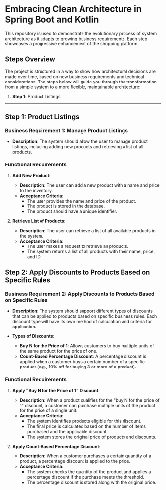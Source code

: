 # Embracing Clean Architecture in Spring Boot and Kotlin

This repository is used to demonstrate the evolutionary process of system architecture as it adapts to growing
business requirements. Each step showcases a progressive enhancement of the shopping platform.

## Steps Overview

The project is structured in a way to show how architectural decisions are made over time, based on new business
requirements and technical considerations. The steps below will guide you through the transformation from a simple
system to a more flexible, maintainable architecture:

1. **Step 1**: Product Listings

---

## Step 1: Product Listings

### Business Requirement 1: Manage Product Listings

- **Description**: The system should allow the user to manage product listings, including adding new products and
  retrieving a list of all products.

### Functional Requirements

1. **Add New Product**:
    - **Description**: The user can add a new product with a name and price to the inventory.
    - **Acceptance Criteria**:
        - The user provides the name and price of the product.
        - The product is stored in the database.
        - The product should have a unique identifier.

2. **Retrieve List of Products**:
    - **Description**: The user can retrieve a list of all available products in the system.
    - **Acceptance Criteria**:
        - The user makes a request to retrieve all products.
        - The system returns a list of all products with their name, price, and ID.

## Step 2: Apply Discounts to Products Based on Specific Rules

### Business Requirement 2: Apply Discounts to Products Based on Specific Rules

- **Description**: The system should support different types of discounts that can be applied to products based on
  specific business rules. Each discount type will have its own method of calculation and criteria for application.

- **Types of Discounts**:
    - **Buy N for the Price of 1**: Allows customers to buy multiple units of the same product for the price of one.
    - **Count-Based Percentage Discount**: A percentage discount is applied when a customer buys a certain number of a
      specific product (e.g., 10% off for buying 3 or more of a product).

### Functional Requirements

1. **Apply "Buy N for the Price of 1" Discount**:
    - **Description**: When a product qualifies for the "buy N for the price of 1" discount, a customer can purchase
      multiple units of the product for the price of a single unit.
    - **Acceptance Criteria**:
        - The system identifies products eligible for this discount.
        - The final price is calculated based on the number of items purchased and the applicable discount.
        - The system stores the original price of products and discounts.

2. **Apply Count-Based Percentage Discount**:
    - **Description**: When a customer purchases a certain quantity of a product, a percentage discount is applied to
      the price.
    - **Acceptance Criteria**:
        - The system checks the quantity of the product and applies a percentage discount if the purchase
          meets the threshold.
        - The percentage discount is stored along with the original price.
